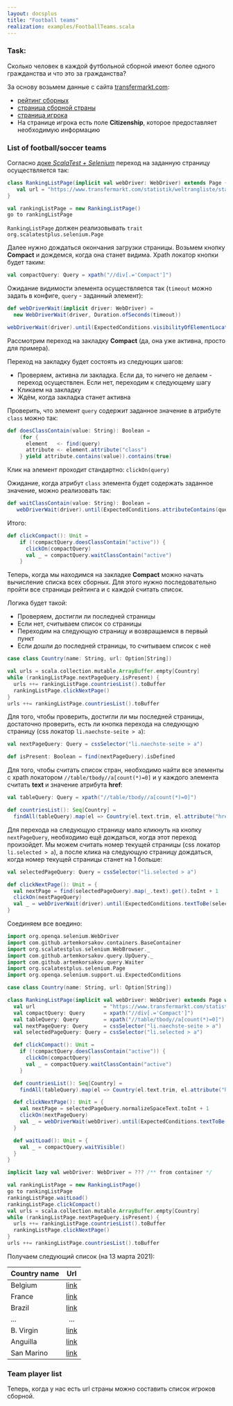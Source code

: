 ```yaml
---
layout: docsplus 
title: "Football teams"
realization: examples/FootballTeams.scala
---
```


### Task: 
Сколько человек в каждой футбольной сборной имеют более одного гражданства и что это за гражданства?

За основу возьмем данные с сайта [transfermarkt.com](https://www.transfermarkt.com/):
- [рейтинг сборных](https://www.transfermarkt.com/statistik/weltrangliste/statistik)
- [страница сборной страны](https://www.transfermarkt.com/belgien/startseite/verein/3382)
- [страница игрока](https://www.transfermarkt.com/dedryck-boyata/profil/spieler/88262)
- На странице игрока есть поле **Citizenship**, которое предоставляет необходимую информацию

### List of football/soccer teams

Согласно [доке _ScalaTest + Selenium_](https://www.scalatest.org/plus/selenium) переход на заданную страницу осуществляется так: 

```scala
class RankingListPage(implicit val webDriver: WebDriver) extends Page {
   val url = "https://www.transfermarkt.com/statistik/weltrangliste/statistik"
}

val rankingListPage = new RankingListPage()
go to rankingListPage
```

`RankingListPage` должен реализовывать `trait org.scalatestplus.selenium.Page`

Далее нужно дождаться окончания загрузки страницы. Возьмем кнопку **Compact** и дождемся, когда она станет видима. 
Xpath локатор кнопки будет таким:
```scala
val compactQuery: Query = xpath("//div[.='Compact']")
```
   
Ожидание видимости элемента осуществляется так (`timeout` можно задать в конфиге, `query` - заданный элемент):
```scala
def webDriverWait(implicit driver: WebDriver) =
  new WebDriverWait(driver, Duration.ofSeconds(timeout))

webDriverWait(driver).until(ExpectedConditions.visibilityOfElementLocated(query.by))
```

Рассмотрим переход на закладку **Compact** (да, она уже активна, просто для примера).

Переход на закладку будет состоять из следующих шагов:
- Проверяем, активна ли закладка. Если да, то ничего не делаем - переход осуществлен. Если нет, переходим к следующему шагу
- Кликаем на закладку
- Ждём, когда закладка станет активна

Проверить, что элемент `query` содержит заданное значение в атрибуте `class` можно так:
```scala
def doesClassContain(value: String): Boolean =
    (for {
      element   <- find(query)
      attribute <- element.attribute("class")
    } yield attribute.contains(value)).contains(true)
```

Клик на элемент проходит стандартно: `clickOn(query)`

Ожидание, когда атрибут `class` элемента будет содержать заданное значение, можно реализовать так:
```scala
def waitClassContain(value: String): Boolean =
   webDriverWait(driver).until(ExpectedConditions.attributeContains(query.by, "class", value))
```

Итого:
```scala
def clickCompact(): Unit =
    if (!compactQuery.doesClassContain("active")) {
      clickOn(compactQuery)
      val _ = compactQuery.waitClassContain("active")
    }
```

Теперь, когда мы находимся на закладке **Compact** можно начать вычисление списка всех сборных. 
Для этого нужно последовательно пройти все страницы рейтинга и с каждой считать список.
   
Логика будет такой:
- Проверяем, достигли ли последней страницы
- Если нет, считываем список со страницы
- Переходим на следующую страницу и возвращаемся в первый пункт
- Если дошли до последней страницы, то считываем список с неё

```scala
case class Country(name: String, url: Option[String])

val urls = scala.collection.mutable.ArrayBuffer.empty[Country]
while (rankingListPage.nextPageQuery.isPresent) {
  urls ++= rankingListPage.countriesList().toBuffer
  rankingListPage.clickNextPage()
}
urls ++= rankingListPage.countriesList().toBuffer
```

Для того, чтобы проверить, достигли ли мы последней страницы, достаточно проверить, есть ли кнопка перехода 
на следующую страницу (css локатор `li.naechste-seite > a`):
```scala
val nextPageQuery: Query = cssSelector("li.naechste-seite > a")

def isPresent: Boolean = find(nextPageQuery).isDefined
```

Для того, чтобы считать список стран, необходимо найти все элементы с xpath локатором `//table/tbody//a[count(*)=0]` 
и у каждого элемента считать **text** и значение атрибута **href**:
```scala
val tableQuery: Query = xpath("//table/tbody//a[count(*)=0]")

def countriesList(): Seq[Country] =
  findAll(tableQuery).map(el => Country(el.text.trim, el.attribute("href"))).toSeq
```

Для перехода на следующую страницу мало кликнуть на кнопку `nextPageQuery`, необходимо ещё дождаться, когда этот 
переход произойдет. Мы можем считать номер текущей страницы (css локатор `li.selected > a`), а после клика
на следующую страницу дождаться, когда номер текущей страницы станет на 1 больше:
```scala
val selectedPageQuery: Query = cssSelector("li.selected > a")

def clickNextPage(): Unit = {
  val nextPage = find(selectedPageQuery).map(_.text).get().toInt + 1
  clickOn(nextPageQuery)
  val _ = webDriverWait(driver).until(ExpectedConditions.textToBe(selectedPageQuery.by, nextPage.toString))
}
```

Соединяем все воедино:

```scala
import org.openqa.selenium.WebDriver
import com.github.artemkorsakov.containers.BaseContainer
import org.scalatestplus.selenium.WebBrowser._
import com.github.artemkorsakov.query.UpQuery._
import com.github.artemkorsakov.query.Waiter
import org.scalatestplus.selenium.Page
import org.openqa.selenium.support.ui.ExpectedConditions

case class Country(name: String, url: Option[String])

class RankingListPage(implicit val webDriver: WebDriver) extends Page with Waiter {
  val url                      = "https://www.transfermarkt.com/statistik/weltrangliste/statistik"
  val compactQuery: Query      = xpath("//div[.='Compact']")
  val tableQuery: Query        = xpath("//table/tbody//a[count(*)=0]")
  val nextPageQuery: Query     = cssSelector("li.naechste-seite > a")
  val selectedPageQuery: Query = cssSelector("li.selected > a")

  def clickCompact(): Unit =
    if (!compactQuery.doesClassContain("active")) {
      clickOn(compactQuery)
      val _ = compactQuery.waitClassContain("active")
    }

  def countriesList(): Seq[Country] =
    findAll(tableQuery).map(el => Country(el.text.trim, el.attribute("href"))).toSeq

  def clickNextPage(): Unit = {
    val nextPage = selectedPageQuery.normalizeSpaceText.toInt + 1
    clickOn(nextPageQuery)
    val _ = webDriverWait(webDriver).until(ExpectedConditions.textToBe(selectedPageQuery.by, nextPage.toString))
  }

  def waitLoad(): Unit = {
    val _ = compactQuery.waitVisible()
  }
}

implicit lazy val webDriver: WebDriver = ??? /** from container */

val rankingListPage = new RankingListPage()
go to rankingListPage
rankingListPage.waitLoad()
rankingListPage.clickCompact()
val urls = scala.collection.mutable.ArrayBuffer.empty[Country]
while (rankingListPage.nextPageQuery.isPresent) {
  urls ++= rankingListPage.countriesList().toBuffer
  rankingListPage.clickNextPage()
}
urls ++= rankingListPage.countriesList().toBuffer
```

Получаем следующий список (на 13 марта 2021):

| Country name | Url                                                                                    |
| ------------ |:--------------------------------------------------------------------------------------:|
| Belgium      | [link](https://www.transfermarkt.com/belgien/startseite/verein/3382)                   |
| France       | [link](https://www.transfermarkt.com/frankreich/startseite/verein/3377)                |
| Brazil       | [link](https://www.transfermarkt.com/brasilien/startseite/verein/3439)                 |
| ...          | ...                                                                                    |
| B. Virgin    | [link](https://www.transfermarkt.com/britische-jungferninseln/startseite/verein/17750) |
| Anguilla     | [link](https://www.transfermarkt.com/anguilla/startseite/verein/17748)                 |
| San Marino   | [link](https://www.transfermarkt.com/san-marino/startseite/verein/10521)               |


### Team player list

Теперь, когда у нас есть url страны можно составить список игроков сборной.